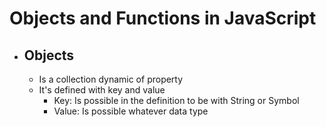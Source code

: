 # Objects and Functions in JavaScript

 - ## Objects ##
    - Is a collection dynamic of property
    - It's defined with key and value
        - Key: Is possible in the definition to be with String or Symbol
        - Value: Is possible whatever data type
